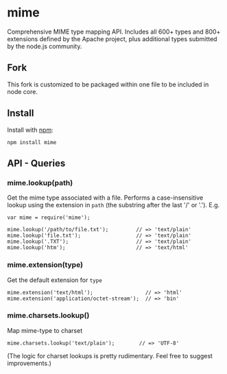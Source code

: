 # mime

Comprehensive MIME type mapping API. Includes all 600+ types and 800+ extensions defined by the Apache project, plus additional types submitted by the node.js community.

## Fork

This fork is customized to be packaged within one file to be included in node core.

## Install

Install with [npm](http://github.com/isaacs/npm):

    npm install mime

## API - Queries

### mime.lookup(path)
Get the mime type associated with a file. Performs a case-insensitive lookup using the extension in `path` (the substring after the last '/' or '.').  E.g.

    var mime = require('mime');

    mime.lookup('/path/to/file.txt');         // => 'text/plain'
    mime.lookup('file.txt');                  // => 'text/plain'
    mime.lookup('.TXT');                      // => 'text/plain'
    mime.lookup('htm');                       // => 'text/html'

### mime.extension(type)
Get the default extension for `type`

    mime.extension('text/html');                 // => 'html'
    mime.extension('application/octet-stream');  // => 'bin'

### mime.charsets.lookup()

Map mime-type to charset

    mime.charsets.lookup('text/plain');        // => 'UTF-8'

(The logic for charset lookups is pretty rudimentary.  Feel free to suggest improvements.)
